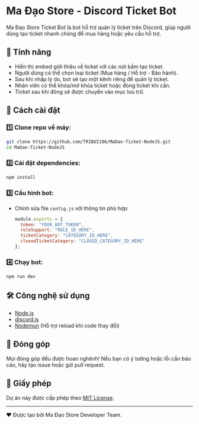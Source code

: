 # Ma Đạo Store - Discord Ticket Bot

Ma Đạo Store Ticket Bot là bot hỗ trợ quản lý ticket trên Discord, giúp người dùng tạo ticket nhanh chóng để mua hàng hoặc yêu cầu hỗ trợ.

## 🚀 Tính năng
- Hiển thị embed giới thiệu về ticket với các nút bấm tạo ticket.
- Người dùng có thể chọn loại ticket (Mua hàng / Hỗ trợ - Bảo hành).
- Sau khi nhập lý do, bot sẽ tạo một kênh riêng để quản lý ticket.
- Nhân viên có thể khóa/mở khóa ticket hoặc đóng ticket khi cần.
- Ticket sau khi đóng sẽ được chuyển vào mục lưu trữ.

## 📌 Cách cài đặt
### 1️⃣ Clone repo về máy:
```sh
git clone https://github.com/TRIBUI106/MaDao-Ticket-NodeJS.git
cd MaDao-Ticket-NodeJS
```

### 2️⃣ Cài đặt dependencies:
```sh
npm install
```

### 3️⃣ Cấu hình bot:
- Chỉnh sửa file `config.js` với thông tin phù hợp:
  ```js
  module.exports = {
    token: "YOUR_BOT_TOKEN",
    roleSupport: "ROLE_ID_HERE",
    ticketCategory: "CATEGORY_ID_HERE",
    closedTicketCategory: "CLOSED_CATEGORY_ID_HERE"
  };
  ```

### 4️⃣ Chạy bot:
```sh
npm run dev
```

## 🛠 Công nghệ sử dụng
- [Node.js](https://nodejs.org/)
- [discord.js](https://discord.js.org/)
- [Nodemon](https://www.npmjs.com/package/nodemon) (Hỗ trợ reload khi code thay đổi)

## 📝 Đóng góp
Mọi đóng góp đều được hoan nghênh! Nếu bạn có ý tưởng hoặc lỗi cần báo cáo, hãy tạo issue hoặc gửi pull request.

## 📜 Giấy phép
Dự án này được cấp phép theo [MIT License](LICENSE).

---
❤️ Được tạo bởi Ma Đạo Store Developer Team.

